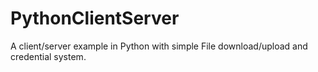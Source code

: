 # PythonClientServer
A client/server example in Python with simple File download/upload and credential system.
